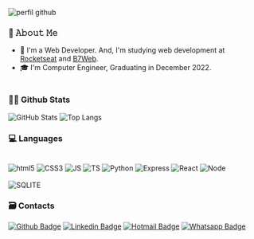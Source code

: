 ![perfil github](https://github.com/maxyuri13/maxyuri13/assets/91703339/03d478a5-0db7-4256-9215-fe050bdc17ec)


### 👀 𝙰𝚋𝚘𝚞𝚝 𝙼𝚎
 - 📖 I'm a Web Developer. And, I'm studying web development at [Rocketseat](https://rocketseat.com.br/) and [B7Web](https://b7web.com.br/).
 - 🎓 I'm Computer Engineer, Graduating in December 2022.
<br><br>

### 🐱‍👤 Github Stats

![GitHub Stats](https://github-readme-stats.vercel.app/api?username=maxyuri13&theme=transparent&bg_color=000&border_color=30A3DC&show_icons=true&icon_color=30A3DC&title_color=E94D5F&text_color=FFF)
![Top Langs](https://github-readme-stats-git-masterrstaa-rickstaa.vercel.app/api/top-langs/?username=maxyuri13&layout=compact&bg_color=000&border_color=30A3DC&title_color=E94D5F&text_color=FFF)

### 💻 Languages

<div style="display: inline_block"><br/>
 <img align="center" alt="html5" src="https://img.shields.io/badge/HTML5-E34F26?style=for-the-badge&logo=html5&logoColor=white" />
 <img align="center" alt="CSS3" src="https://img.shields.io/badge/CSS3-1572B6?style=for-the-badge&logo=css3&logoColor=white" />
 <img align="center" alt="JS" src="https://img.shields.io/badge/JavaScript-F7DF1E?style=for-the-badge&logo=javascript&logoColor=black" />
 <img align="center" alt="TS" src="https://img.shields.io/badge/TypeScript-007ACC?style=for-the-badge&logo=typescript&logoColor=white" />
 <img align="center" alt="Python" src="https://img.shields.io/badge/Python-14354C?style=for-the-badge&logo=python&logoColor=white" />
 <img align="center" alt="Express" src="https://img.shields.io/badge/Express.js-404D59?style=for-the-badge" />
 <img align="center" alt="React" src="https://img.shields.io/badge/React-20232A?style=for-the-badge&logo=react&logoColor=61DAFB" />
 <img align="center" alt="Node" src="https://img.shields.io/badge/Node.js-43853D?style=for-the-badge&logo=node.js&logoColor=white" />
 <br><br>
 <img align="center" alt="SQLITE" src="https://img.shields.io/badge/SQLite-07405E?style=for-the-badge&logo=sqlite&logoColor=white" />
</div>

### 🗃️ Contacts

[![Github Badge](https://img.shields.io/badge/-Github-000?style=flat-square&logo=Github&logoColor=white&link=https://github.com/maxyuri13)](https://github.com/maxyuri13)
[![Linkedin Badge](https://img.shields.io/badge/-LinkedIn-blue?style=flat-square&logo=Linkedin&logoColor=white&link=https://www.linkedin.com/in/maxyuri13/)](https://www.linkedin.com/in/maxyuri13/)
[![Hotmail Badge](https://img.shields.io/badge/-Hotmail-0078D4?style=flat-square&logo=microsoft-outlook&logoColor=white&link=mailto:max.yuri.13@hotmail.com)](mailto:max.yuri.13@hotmail.com)
[![Whatsapp Badge](https://img.shields.io/badge/WhatsApp-25D366?style=flat-square&logo=whatsapp&logoColor=white&link=https://api.whatsapp.com/send?phone=5571992402273)](https://api.whatsapp.com/send?phone=5571992402273)
